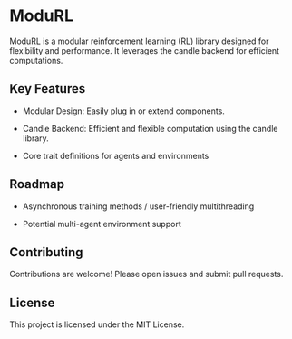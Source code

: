 # ModuRL

ModuRL is a modular reinforcement learning (RL) library designed for flexibility and performance. It leverages the candle backend for efficient computations.

## Key Features

- Modular Design: Easily plug in or extend components.

- Candle Backend: Efficient and flexible computation using the candle library.

- Core trait definitions for agents and environments

## Roadmap
- Asynchronous training methods / user-friendly multithreading

- Potential multi-agent environment support

## Contributing

Contributions are welcome! Please open issues and submit pull requests.

## License

This project is licensed under the MIT License.
